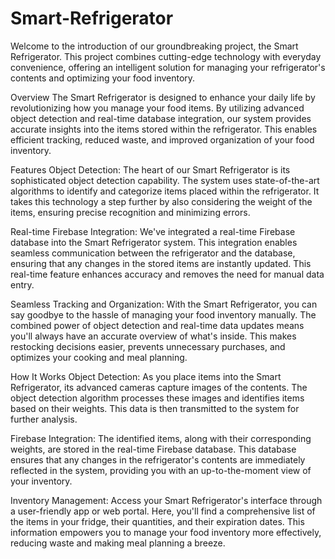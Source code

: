 # Smart-Refrigerator

Welcome to the introduction of our groundbreaking project, the Smart Refrigerator. This project combines cutting-edge technology with everyday convenience, offering an intelligent solution for managing your refrigerator's contents and optimizing your food inventory.

Overview
The Smart Refrigerator is designed to enhance your daily life by revolutionizing how you manage your food items. By utilizing advanced object detection and real-time database integration, our system provides accurate insights into the items stored within the refrigerator. This enables efficient tracking, reduced waste, and improved organization of your food inventory.

Features
Object Detection: The heart of our Smart Refrigerator is its sophisticated object detection capability. The system uses state-of-the-art algorithms to identify and categorize items placed within the refrigerator. It takes this technology a step further by also considering the weight of the items, ensuring precise recognition and minimizing errors.

Real-time Firebase Integration: We've integrated a real-time Firebase database into the Smart Refrigerator system. This integration enables seamless communication between the refrigerator and the database, ensuring that any changes in the stored items are instantly updated. This real-time feature enhances accuracy and removes the need for manual data entry.

Seamless Tracking and Organization: With the Smart Refrigerator, you can say goodbye to the hassle of managing your food inventory manually. The combined power of object detection and real-time data updates means you'll always have an accurate overview of what's inside. This makes restocking decisions easier, prevents unnecessary purchases, and optimizes your cooking and meal planning.

How It Works
Object Detection: As you place items into the Smart Refrigerator, its advanced cameras capture images of the contents. The object detection algorithm processes these images and identifies items based on their weights. This data is then transmitted to the system for further analysis.

Firebase Integration: The identified items, along with their corresponding weights, are stored in the real-time Firebase database. This database ensures that any changes in the refrigerator's contents are immediately reflected in the system, providing you with an up-to-the-moment view of your inventory.

Inventory Management: Access your Smart Refrigerator's interface through a user-friendly app or web portal. Here, you'll find a comprehensive list of the items in your fridge, their quantities, and their expiration dates. This information empowers you to manage your food inventory more effectively, reducing waste and making meal planning a breeze.

